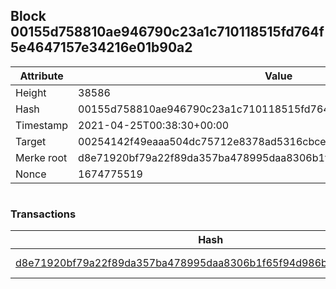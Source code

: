 ## Block 00155d758810ae946790c23a1c710118515fd764f5e4647157e34216e01b90a2

Attribute | Value
--- | ---
Height | 38586
Hash | 00155d758810ae946790c23a1c710118515fd764f5e4647157e34216e01b90a2
Timestamp | 2021-04-25T00:38:30+00:00
Target | 00254142f49eaaa504dc75712e8378ad5316cbcead634704b3734b6271167cc4
Merke root | d8e71920bf79a22f89da357ba478995daa8306b1f65f94d986b5ec74d7bf375a
Nonce | 1674775519

```

```

### Transactions

Hash | Amount
--- | ---
[d8e71920bf79a22f89da357ba478995daa8306b1f65f94d986b5ec74d7bf375a](d8e71920bf79a22f89da357ba478995daa8306b1f65f94d986b5ec74d7bf375a.md) | 10.00000000 SKEPTI 
